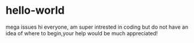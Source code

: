 # hello-world
mega issues
hi everyone,
am super intrested in coding but do not have an idea of where to begin,your help would be much appreciated!

